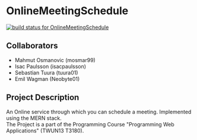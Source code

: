 # OnlineMeetingSchedule
[![build status for OnlineMeetingSchedule](https://github.com/mosmar99/OnlineMeetingSchedule/actions/workflows/build.yml/badge.svg)](https://github.com/mosmar99/OnlineMeetingSchedule/actions/workflows/build.yml)

## Collaborators
* Mahmut Osmanovic (mosmar99)
* Isac Paulsson (isacpaulsson)
* Sebastian Tuura (tuura01)
* Emil Wagman (Neobyte01)

## Project Description
An Online service through which you can schedule a meeting. Implemented using the MERN stack. <br/>
The Project is a part of the Programming Course "Programming Web Applications" (TWUN13 T3180). <br/> 
